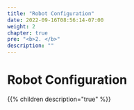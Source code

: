 ```yaml
---
title: "Robot Configuration"
date: 2022-09-16T08:56:14-07:00
weight: 2
chapter: true
pre: "<b>2. </b>"
description: ""
---
```


# Robot Configuration

{{% children description="true" %}}